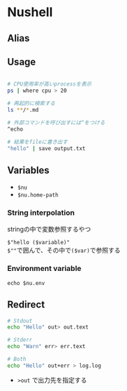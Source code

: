 # Nushell

## Alias


## Usage

```sh

# CPU使用率が高いprocessを表示
ps | where cpu > 20 

# 再起的に検索する
ls **/*.md

# 外部コマンドを呼び出すには^をつける
^echo

# 結果をfileに書き出す
"hello" | save output.txt
```

## Variables

* `$nu`
 * `$nu.home-path`

### String interpolation

stringの中で変数参照するやつ

`$"hello ($variable)"`  
`$""`で囲んで、その中で`($var)`で参照する

### Environment variable

```
echo $nu.env
```

## Redirect

```sh
# Stdout
echo "Hello" out> out.text

# Stderr
echo "Warn" err> err.text

# Both
echo "Hello" out+err > log.log
```

* `>out` で出力先を指定する

